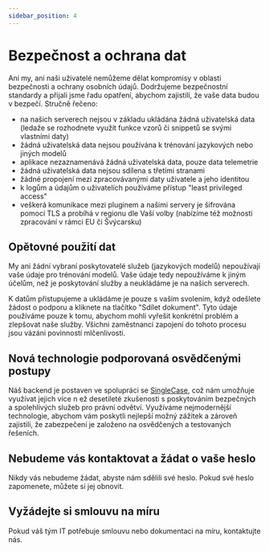 ```yaml
---
sidebar_position: 4
---
```


# Bezpečnost a ochrana dat

Ani my, ani naši uživatelé nemůžeme dělat kompromisy v oblasti bezpečnosti a
ochrany osobních údajů. Dodržujeme bezpečnostní standardy a přijali jsme řadu opatření,
abychom zajistili, že vaše data budou v bezpečí.
Stručně řečeno:

- na našich serverech nejsou v základu ukládána žádná uživatelská data (ledaže se rozhodnete využít funkce vzorů či snippetů se svými vlastními daty)
- žádná uživatelská data nejsou používána k trénování jazykových nebo jiných modelů
- aplikace nezaznamenává žádná uživatelská data, pouze data telemetrie
- žádná uživatelská data nejsou sdílena s třetími stranami
- žádné propojení mezi zpracovávanými daty uživatele a jeho identitou
- k logům a údajům o uživatelích používáme přístup "least privileged access"
- veškerá komunikace mezi pluginem a našimi servery je šifrována pomocí TLS a probíhá v regionu dle Vaší volby (nabízíme též možnosti zpracování v rámci EU či Švýcarsku)

## Opětovné použití dat

My ani žádní vybraní poskytovatelé služeb (jazykových modelů) nepoužívají vaše údaje
pro trénování modelů. Vaše údaje tedy nepoužíváme k jiným účelům, než je poskytování
služby a neukládáme je na našich serverech.

K datům přistupujeme a ukládáme je pouze s vaším svolením, když odešlete žádost o
podporu a kliknete na tlačítko "Sdílet dokument". Tyto údaje používáme pouze k tomu,
abychom mohli vyřešit konkrétní problém a zlepšovat naše služby. Všichni zaměstnanci
zapojení do tohoto procesu jsou vázáni povinností mlčenlivosti.

## Nová technologie podporovaná osvědčenými postupy

Náš backend je postaven ve spolupráci se
[SingleCase](https://www.singlecase.com/), což nám umožňuje využívat jejich více n
ež desetileté zkušenosti s poskytováním bezpečných a spolehlivých služeb pro
právní odvětví. Využíváme nejmodernější technologie, abychom vám poskytli nejlepší
možný zážitek a zároveň zajistili, že zabezpečení je založeno na osvědčených a
testovaných řešeních.

## Nebudeme vás kontaktovat a žádat o vaše heslo

Nikdy vás nebudeme žádat, abyste nám sdělili své heslo.
Pokud své heslo zapomenete, můžete si jej obnovit.

## Vyžádejte si smlouvu na míru

Pokud váš tým IT potřebuje smlouvu nebo dokumentaci na míru, kontaktujte nás.
